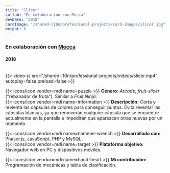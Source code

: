 ```yaml
---
title: "Slicer"
collab: "En colaboración con Mecca"
devDate: "2018"
cardImage: "/shared-l10n/professional-projects/card-images/slicer.jpg"
weight: 6
---
```


### En colaboración con [Mecca](https://meccanimation.com/)
#### 2018
\
{{< video-js src="/shared-l10n/professional-projects/videos/slicer.mp4" autoplay=false preload=false >}}

{{< icons/icon vendor=mdi name=puzzle >}} **Género:** *Arcade*, *fruit-slicer* ("rebanador de fruta"). Similar a *Fruit Ninja*.\
{{< icons/icon vendor=mdi name=information >}} **Descripción:**
Corta y revienta las cápsulas de colores para conseguir puntos.
Evita reventar las cápsulas blancas, ya que removerán cualquier cápsula que se encuentre actualmente en la pantalla e impedirán que aparezcan otras nuevas por un momento.

{{< icons/icon vendor=mdi name=hammer-wrench >}} **Desarrollado con:** Phaser.js, JavaScript, PHP y MySQL.\
{{< icons/icon vendor=mdi name=target >}} **Plataforma objetivo:** Navegador web en PC y dispositivos móviles.

{{< icons/icon vendor=mdi name=hand-heart >}} **Mi contribución:** Programación de mecánicas y tabla de clasificación.
